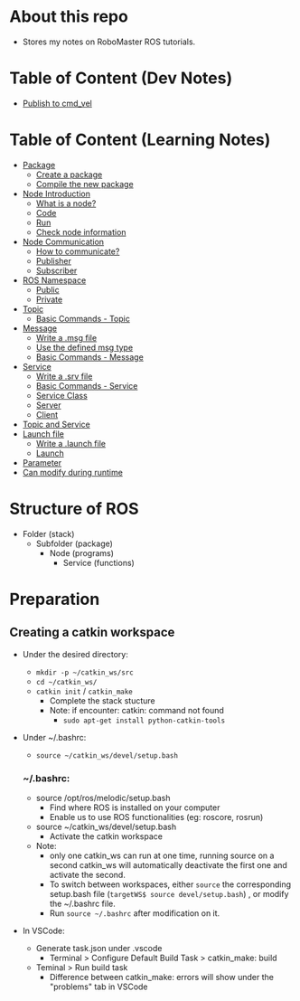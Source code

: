 # About this repo
- Stores my notes on RoboMaster ROS tutorials.

# Table of Content (Dev Notes)
- [Publish to cmd_vel](dev/pub-cmd_vel.md)

# Table of Content (Learning Notes)
- [Package](learn/package-node.md#package)
  * [Create a package](learn/package-node.md#create-a-package)
  * [Compile the new package](learn/package-node.md#compile-the-new-package)
- [Node Introduction](learn/package-node.md#node-introduction)
  * [What is a node?](learn/package-node.md#what-is-a-node-)
  * [Code](learn/package-node.md#code)
  * [Run](learn/package-node.md#run)
  * [Check node information](learn/package-node.md#check-node-information)
- [Node Communication](learn/package-node.md#node-communication)
  * [How to communicate?](learn/package-node.md#how-to-communicate-)
  * [Publisher](learn/package-node.md#publisher)
  * [Subscriber](learn/topic-message-service-param.md#subscriber)
- [ROS Namespace](learn/topic-message-service-param.md#ros-namespace)
  * [Public](learn/topic-message-service-param.md#public)
  * [Private](learn/topic-message-service-param.md#private)
- [Topic](learn/topic-message-service-param.md#topic)
  * [Basic Commands - Topic](learn/topic-message-service-param.md#basic-commands---topic)
- [Message](learn/topic-message-service-param.md#message)
  * [Write a .msg file](learn/topic-message-service-param.md#write-a-msg-file)
  * [Use the defined msg type](learn/topic-message-service-param.md#use-the-defined-msg-type)
  * [Basic Commands - Message](learn/topic-message-service-param.md#basic-commands---message)
- [Service](learn/topic-message-service-param.md#service)
  * [Write a .srv file](learn/topic-message-service-param.md#write-a-srv-file)
  * [Basic Commands - Service](learn/topic-message-service-param.md#basic-commands---service)
  * [Service Class](learn/topic-message-service-param.md#service-class)
  * [Server](learn/topic-message-service-param.md#server)
  * [Client](learn/topic-message-service-param.md#client)
- [Topic and Service](learn/topic-message-service-param.md#topic-and-service)
- [Launch file](learn/topic-message-service-param.md#launch-file)
  * [Write a .launch file](learn/topic-message-service-param.md#write-a-launch-file)
  * [Launch](learn/topic-message-service-param.md#launch)
- [Parameter](learn/topic-message-service-param.md#parameter)
- [Can modify during runtime](learn/topic-message-service-param.md#can-modify-during-runtime)

# Structure of ROS
- Folder (stack)
    - Subfolder (package)
        -  Node (programs)
            - Service (functions)

# Preparation
## Creating a catkin workspace
- Under the desired directory:
    - `mkdir -p ~/catkin_ws/src`
    - `cd ~/catkin_ws/`
    - `catkin init` / `catkin_make`
        - Complete the stack stucture
        - Note: if encounter: catkin: command not found
            - `sudo apt-get install python-catkin-tools`
- Under ~/.bashrc:
    - `source ~/catkin_ws/devel/setup.bash`

    ### ~/.bashrc: 
    - source /opt/ros/melodic/setup.bash
        - Find where ROS is installed on your computer
        - Enable us to use ROS functionalities (eg: roscore, rosrun)
    - source ~/catkin_ws/devel/setup.bash
        - Activate the catkin workspace
    - Note:
        - only one catkin_ws can run at one time, running source on a second catkin_ws will automatically deactivate the first one and activate the second.
        - To switch between workspaces, either `source` the corresponding setup.bash file (`targetWS$ source devel/setup.bash`) , or modify the ~/.bashrc file.
        - Run `source ~/.bashrc` after modification on it.

- In VSCode:
    - Generate task.json under .vscode
        - Terminal > Configure Default Build Task > catkin_make: build
    - Teminal > Run build task
        - Difference between catkin_make: errors will show under the "problems" tab in VSCode